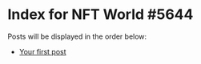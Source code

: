 # Index for NFT World #5644
Posts will be displayed in the order below:

- [Your first post](./001-first.md)

